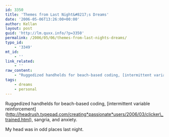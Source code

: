 ```yaml
---
id: 3350
title: 'Themes from Last Night&#8217;s Dreams'
date: '2006-05-06T13:26:00+00:00'
author: Kellan
layout: post
guid: 'http://lm.quxx.info/?p=3350'
permalink: /2006/05/06/themes-from-last-nights-dreams/
typo_id:
    - '3349'
mt_id:
    - ''
link_related:
    - ''
raw_content:
    - "Ruggedized handhelds for beach-based coding, [intermittent variable reinforcement](http://headrush.typepad.com/creating_passionate_users/2006/03/clicker_trained.html), sangria, and anxiety.\r\n\r\nMy head was in odd places last night."
tags:
    - dreams
    - personal
---
```


Ruggedized handhelds for beach-based coding, \[intermittent variable reinforcement\](http://headrush.typepad.com/creating*passionate*users/2006/03/clicker\_trained.html), sangria, and anxiety.

My head was in odd places last night.